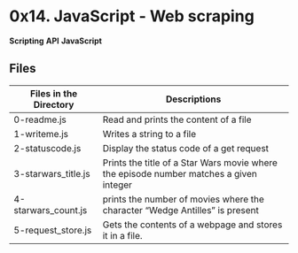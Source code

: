 # 0x14. JavaScript - Web scraping

**Scripting** **API** **JavaScript**

## Files

| Files in the Directory | Descriptions                                                                           |
| ---------------------- | -------------------------------------------------------------------------------------- |
| 0-readme.js            | Read and prints the content of a file                                                  |
| 1-writeme.js           | Writes a string to a file                                                              |
| 2-statuscode.js        | Display the status code of a get request                                               |
| 3-starwars_title.js    | Prints the title of a Star Wars movie where the episode number matches a given integer |
| 4-starwars_count.js    | prints the number of movies where the character “Wedge Antilles” is present            |
| 5-request_store.js     | Gets the contents of a webpage and stores it in a file.                                |
